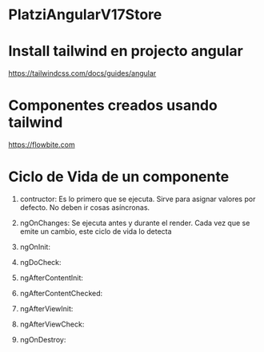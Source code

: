 # PlatziAngularV17Store

# Install tailwind en projecto angular
https://tailwindcss.com/docs/guides/angular

# Componentes creados usando tailwind
https://flowbite.com


# Ciclo de Vida de un componente

1. contructor: Es lo primero que se ejecuta. Sirve para asignar valores por defecto. No deben ir cosas asíncronas.

2. ngOnChanges: Se ejecuta antes y durante el render. Cada vez que se emite un cambio, este ciclo de vida lo detecta
   
3. ngOnInit:


4. ngDoCheck:


5. ngAfterContentInit:


6. ngAfterContentChecked: 


7. ngAfterViewInit: 


8. ngAfterViewCheck:


9.  ngOnDestroy:


